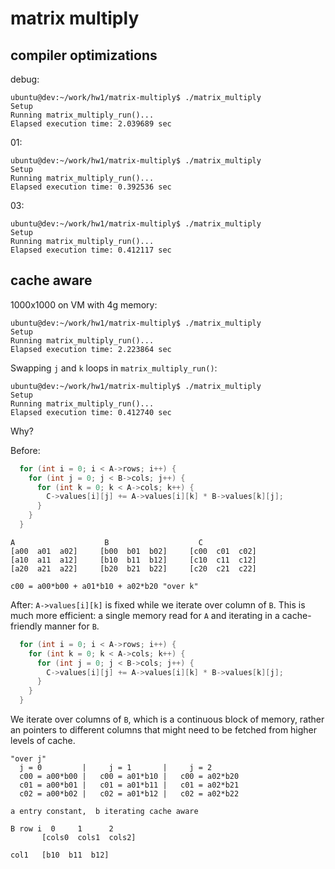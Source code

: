# matrix multiply

## compiler optimizations

debug:
```
ubuntu@dev:~/work/hw1/matrix-multiply$ ./matrix_multiply
Setup
Running matrix_multiply_run()...
Elapsed execution time: 2.039689 sec
```

01:
```
ubuntu@dev:~/work/hw1/matrix-multiply$ ./matrix_multiply
Setup
Running matrix_multiply_run()...
Elapsed execution time: 0.392536 sec
```

03:
```
ubuntu@dev:~/work/hw1/matrix-multiply$ ./matrix_multiply
Setup
Running matrix_multiply_run()...
Elapsed execution time: 0.412117 sec
```

## cache aware

1000x1000 on VM with 4g memory:

```
ubuntu@dev:~/work/hw1/matrix-multiply$ ./matrix_multiply
Setup
Running matrix_multiply_run()...
Elapsed execution time: 2.223864 sec
```

Swapping `j` and `k` loops in `matrix_multiply_run()`:

```
ubuntu@dev:~/work/hw1/matrix-multiply$ ./matrix_multiply
Setup
Running matrix_multiply_run()...
Elapsed execution time: 0.412740 sec
```

Why? 

Before:
```c
  for (int i = 0; i < A->rows; i++) {
    for (int j = 0; j < B->cols; j++) {
      for (int k = 0; k < A->cols; k++) {
        C->values[i][j] += A->values[i][k] * B->values[k][j];
      }
    }
  }
```

```
A                    B                    C
[a00  a01  a02]     [b00  b01  b02]     [c00  c01  c02]
[a10  a11  a12]     [b10  b11  b12]     [c10  c11  c12]
[a20  a21  a22]     [b20  b21  b22]     [c20  c21  c22]

c00 = a00*b00 + a01*b10 + a02*b20 "over k"
```

After: `A->values[i][k]` is fixed while we iterate over column of `B`.
This is much more efficient: a single memory read for `A` and iterating
in a cache-friendly manner for `B`. 
```c
  for (int i = 0; i < A->rows; i++) {
    for (int k = 0; k < A->cols; k++) {
      for (int j = 0; j < B->cols; j++) {
        C->values[i][j] += A->values[i][k] * B->values[k][j];
      }
    }
  }
```

We iterate over columns of `B`, which is a 
continuous block of memory, rather an pointers to different
columns that might need to be fetched from higher levels of cache.
```
"over j"
  j = 0         |     j = 1       |     j = 2  
  c00 = a00*b00 |   c00 = a01*b10 |   c00 = a02*b20
  c01 = a00*b01 |   c01 = a01*b11 |   c01 = a02*b21
  c02 = a00*b02 |   c02 = a01*b12 |   c02 = a02*b22

a entry constant,  b iterating cache aware

B row i  0     1      2
       [cols0  cols1  cols2]  
  
col1   [b10  b11  b12]
```